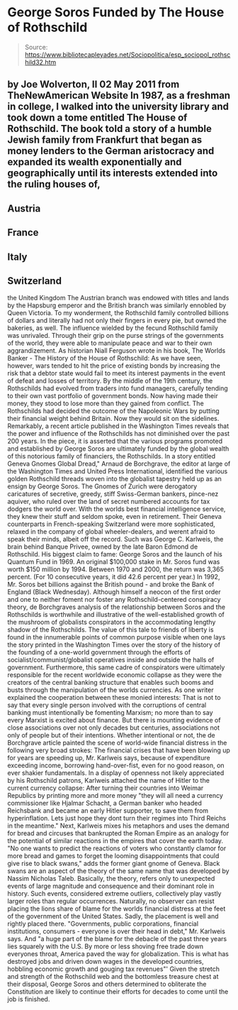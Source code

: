 # George Soros Funded by The House of Rothschild

> Source: https://www.bibliotecapleyades.net/Sociopolitica/esp_sociopol_rothschild32.htm

by Joe Wolverton, II
02 May 2011
from
TheNewAmerican Website
In 1987, as a freshman in college, I walked into
the university library and took down a tome entitled The House of
Rothschild.
The book told a story of a humble Jewish family
from Frankfurt that began as money lenders to the German aristocracy and
expanded its wealth exponentially and geographically until its interests
extended into the ruling houses of,
-
Austria
-
France
-
Italy
-
Switzerland
-
the United Kingdom
The Austrian branch was endowed with titles and
lands by the Hapsburg emperor and the British branch was similarly ennobled
by Queen Victoria.
To my wonderment,
the Rothschild family controlled billions
of dollars and literally had not only their fingers in every pie, but owned
the bakeries, as well.
The influence wielded by the fecund Rothschild family was unrivaled. Through
their grip on the purse strings of the governments of the world, they were
able to manipulate peace and war to their own aggrandizement.
As historian Niall Ferguson wrote in his
book,
The Worlds Banker - The History of the House of
Rothschild:
As we have seen, however, wars tended to hit
the price of existing bonds by increasing the risk that a debtor state
would fail to meet its interest payments in the event of defeat and
losses of territory.
By the middle of the 19th
century, the Rothschilds had evolved from traders into fund managers,
carefully tending to their own vast portfolio of government bonds. Now
having made their money, they stood to lose more than they gained from
conflict.
The Rothschilds had decided the outcome of
the Napoleonic Wars by putting their financial weight behind Britain.
Now they would sit on the sidelines.
Remarkably, a
recent article published in the
Washington Times reveals that the power and influence of the Rothschilds
has not diminished over the past 200 years.
In the piece, it is asserted that the various
programs promoted and established by George Soros are ultimately funded by
the global wealth of this notorious family of financiers, the Rothschilds.
In a story entitled Geneva
Gnomes Global Dread," Arnaud de Borchgrave, the editor at
large of the Washington Times and United Press International,
identified the various golden Rothschild threads woven into the globalist
tapestry held up as an ensign by
George Soros.
The Gnomes of Zurich were derogatory
caricatures of secretive, greedy, stiff Swiss-German bankers, pince-nez
aquiver, who ruled over the land of secret numbered accounts for tax
dodgers the world over.
With the worlds best financial intelligence
service, they knew their stuff and seldom spoke, even in retirement.
Their Geneva counterparts in French-speaking Switzerland were more
sophisticated, relaxed in the company of global wheeler-dealers, and
werent afraid to speak their minds, albeit off the record.
Such was George C. Karlweis, the brain
behind Banque Privee, owned by the late Baron Edmond de Rothschild. His
biggest claim to fame: George Soros and the launch of his Quantum Fund
in 1969.
An original $100,000 stake in Mr. Soros fund was worth $150 million by
1994. Between 1970 and 2000, the return was 3,365 percent. (For 10
consecutive years, it did 42.6 percent per year.) In 1992, Mr. Soros bet
billions against the British pound - and broke the Bank of England (Black
Wednesday).
Although himself a neocon of the first order and
one to neither foment nor foster any Rothschild-centered conspiracy theory,
de Borchgraves analysis of the relationship between Soros and the
Rothschilds is worthwhile and illustrative of the well-established
growth of the mushroom of globalists conspirators in the accommodating
lengthy shadow of the Rothschilds.
The value of this tale to friends of liberty is found in the innumerable
points of common purpose visible when one lays the story printed in the
Washington Times over the story of the history of the founding of a
one-world government through the efforts of socialist/communist/globalist
operatives inside and outside the halls of government.
Furthermore, this same cadre of conspirators were ultimately responsible for
the
recent worldwide economic collapse as they were the creators of
the central banking structure that enables such booms and busts through the
manipulation of the worlds currencies.
As one writer
explained the cooperation between these
monied interests:
That is not to say that every single person
involved with the corruptions of central banking must intentionally be
fomenting Marxism; no more than to say every Marxist is excited about
finance.
But there is mounting evidence of close
associations over not only decades but centuries, associations not only
of people but of their intentions.
Whether intentional or not, the de Borchgrave
article painted the scene of world-wide financial distress in the following
very broad strokes:
The financial crises that have been blowing
up for years are speeding up, Mr. Karlweis says, because of expenditure
exceeding income, borrowing hand-over-fist, even for no good reason, on
ever shakier fundamentals.
In a display of openness not likely appreciated
by his Rothschild patrons, Karlweis attached the name of Hitler to
the current currency collapse:
After turning their countries into Weimar
Republics by printing more and more money "they will all need a currency
commissioner like Hjalmar Schacht, a German banker who headed
Reichsbank and became an early Hitler supporter, to save them from
hyperinflation. Lets just hope they dont turn their regimes into Third
Reichs in the meantime."
Next, Karlweis mixes his metaphors and uses the
demand for bread and circuses that bankrupted the Roman Empire as an analogy
for the potential of similar reactions in the empires that cover the earth
today.
"No one wants to predict the reactions of
voters who constantly clamor for more bread and games to forget the
looming disappointments that could give rise to black swans," adds the
former giant gnome of Geneva.
Black swans are an aspect of the theory of
the same name that was developed by Nassim Nicholas Taleb.
Basically, the theory,
refers only to unexpected events of large
magnitude and consequence and their dominant role in history. Such
events, considered extreme outliers, collectively play vastly larger
roles than regular occurrences.
Naturally, no observer can resist placing the
lions share of blame for the worlds financial distress at the feet of the
government of the United States.
Sadly, the placement is well and rightly placed
there.
"Governments, public corporations, financial
institutions, consumers - everyone is over their head in debt," Mr.
Karlweis says.
And "a huge part of the blame for the
debacle of the past three years lies squarely with the U.S. By more or
less shoving free trade down everyones throat, America paved the way
for globalization. This is what has destroyed jobs and driven down wages
in the developed countries, hobbling economic growth and gouging tax
revenues"'
Given the stretch and strength of the Rothschild
web and the bottomless treasure chest at their disposal, George Soros and
others determined to obliterate the Constitution are likely to continue
their efforts for decades to come until the job is finished.
